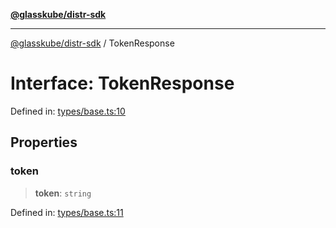 [**@glasskube/distr-sdk**](../README.md)

***

[@glasskube/distr-sdk](../README.md) / TokenResponse

# Interface: TokenResponse

Defined in: [types/base.ts:10](https://github.com/glasskube/distr/blob/1c5d885406264f4301a9de61610438b702cea814/sdk/js/src/types/base.ts#L10)

## Properties

### token

> **token**: `string`

Defined in: [types/base.ts:11](https://github.com/glasskube/distr/blob/1c5d885406264f4301a9de61610438b702cea814/sdk/js/src/types/base.ts#L11)
